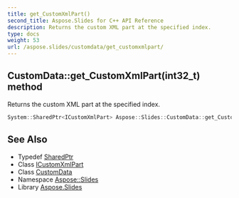 ```yaml
---
title: get_CustomXmlPart()
second_title: Aspose.Slides for C++ API Reference
description: Returns the custom XML part at the specified index.
type: docs
weight: 53
url: /aspose.slides/customdata/get_customxmlpart/
---
```

## CustomData::get_CustomXmlPart(int32_t) method


Returns the custom XML part at the specified index.

```cpp
System::SharedPtr<ICustomXmlPart> Aspose::Slides::CustomData::get_CustomXmlPart(int32_t index) override
```


## See Also

* Typedef [SharedPtr](../../../system/sharedptr/)
* Class [ICustomXmlPart](../../icustomxmlpart/)
* Class [CustomData](../)
* Namespace [Aspose::Slides](../../)
* Library [Aspose.Slides](../../../)